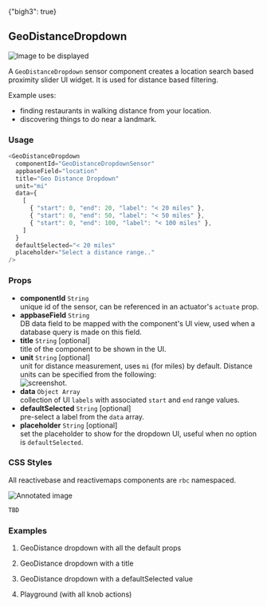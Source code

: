 {"bigh3": true}

## GeoDistanceDropdown

![Image to be displayed](
https://i.imgur.com/FU4s0PQ.png)

A `GeoDistanceDropdown` sensor component creates a location search based proximity slider UI widget. It is used for distance based filtering.

Example uses:

* finding restaurants in walking distance from your location.
* discovering things to do near a landmark.

### Usage

```js
<GeoDistanceDropdown
  componentId="GeoDistanceDropdownSensor"
  appbaseField="location"
  title="Geo Distance Dropdown"
  unit="mi"
  data={
    [
      { "start": 0, "end": 20, "label": "< 20 miles" },
      { "start": 0, "end": 50, "label": "< 50 miles" },
      { "start": 0, "end": 100, "label": "< 100 miles" },
    ]
  }
  defaultSelected="< 20 miles"
  placeholder="Select a distance range.."
/>
```

### Props

- **componentId** `String`  
    unique id of the sensor, can be referenced in an actuator's `actuate` prop.
- **appbaseField** `String`  
    DB data field to be mapped with the component's UI view, used when a database query is made on this field.
- **title** `String` [optional]  
    title of the component to be shown in the UI.
- **unit** `String` [optional]  
    unit for distance measurement, uses `mi` (for miles) by default. Distance units can be specified from the following:  
    ![screenshot](https://i.imgur.com/STbeagk.png).
- **data** `Object Array`  
    collection of UI `labels` with associated `start` and `end` range values.
- **defaultSelected** `String` [optional]  
    pre-select a label from the `data` array.
- **placeholder** `String` [optional]  
    set the placeholder to show for the dropdown UI, useful when no option is `defaultSelected`.

### CSS Styles

All reactivebase and reactivemaps components are `rbc` namespaced.

![Annotated image]()

```html
TBD
```


### Examples

1. GeoDistance dropdown with all the default props

2. GeoDistance dropdown with a title

3. GeoDistance dropdown with a defaultSelected value

4. Playground (with all knob actions)

